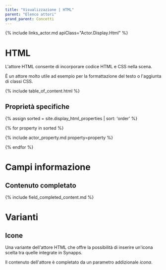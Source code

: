 ```yaml
---
title: "Visualizzazione | HTML"
parent: "Elenco attori"
grand_parent: Concetti
---
```


{% include links_actor.md apiClass="Actor.Display.Html" %}

# HTML

L'attore HTML consente di incorporare codice HTML e CSS nella scena.

È un attore molto utile ad esempio per la formattazione del testo o l'aggiunta di classi CSS.

{% include table_of_content.html %}

## Proprietà specifiche

{% assign sorted = site.display_html_properties | sort: 'order' %}

{% for property in sorted %}

{% include actor_property.md property=property %}

{% endfor %}

# Campi informazione

## Contenuto completato

{% include field_completed_content.md %}

# Varianti

## Icone

Una variante dell'attore HTML che offre la possibilità di inserire un'icona scelta tra quelle integrate in Synapps.

Il contenuto dell'attore è completato da un parametro addizionale *icona*.
